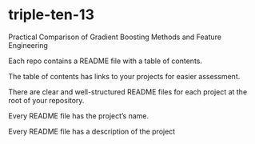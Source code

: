 # triple-ten-13
Practical Comparison of Gradient Boosting Methods and Feature Engineering

Each repo contains a README file with a table of contents.

The table of contents has links to your projects for easier assessment.

There are clear and well-structured README files for each project at the root of your repository.

Every README file has the project’s name.

Every README file has a description of the project

